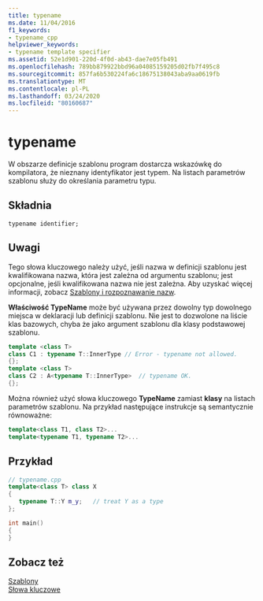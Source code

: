 ```yaml
---
title: typename
ms.date: 11/04/2016
f1_keywords:
- typename_cpp
helpviewer_keywords:
- typename template specifier
ms.assetid: 52e1d901-220d-4f0d-ab43-dae7e05fb491
ms.openlocfilehash: 789bb879922bbd96a04085159205d02fb7f495c8
ms.sourcegitcommit: 857fa6b530224fa6c18675138043aba9aa0619fb
ms.translationtype: MT
ms.contentlocale: pl-PL
ms.lasthandoff: 03/24/2020
ms.locfileid: "80160687"
---
```

# <a name="typename"></a>typename

W obszarze definicje szablonu program dostarcza wskazówkę do kompilatora, że nieznany identyfikator jest typem. Na listach parametrów szablonu służy do określania parametru typu.

## <a name="syntax"></a>Składnia

```
typename identifier;
```

## <a name="remarks"></a>Uwagi

Tego słowa kluczowego należy użyć, jeśli nazwa w definicji szablonu jest kwalifikowana nazwa, która jest zależna od argumentu szablonu; jest opcjonalne, jeśli kwalifikowana nazwa nie jest zależna. Aby uzyskać więcej informacji, zobacz [Szablony i rozpoznawanie nazw](../cpp/templates-and-name-resolution.md).

**Właściwość TypeName** może być używana przez dowolny typ dowolnego miejsca w deklaracji lub definicji szablonu. Nie jest to dozwolone na liście klas bazowych, chyba że jako argument szablonu dla klasy podstawowej szablonu.

```cpp
template <class T>
class C1 : typename T::InnerType // Error - typename not allowed.
{};
template <class T>
class C2 : A<typename T::InnerType>  // typename OK.
{};
```

Można również użyć słowa kluczowego **TypeName** zamiast **klasy** na listach parametrów szablonu. Na przykład następujące instrukcje są semantycznie równoważne:

```cpp
template<class T1, class T2>...
template<typename T1, typename T2>...
```

## <a name="example"></a>Przykład

```cpp
// typename.cpp
template<class T> class X
{
   typename T::Y m_y;   // treat Y as a type
};

int main()
{
}
```

## <a name="see-also"></a>Zobacz też

[Szablony](../cpp/templates-cpp.md)<br/>
[Słowa kluczowe](../cpp/keywords-cpp.md)
